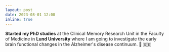 ```yaml
---
layout: post
date: 2023-08-01 12:00
inline: true
---
```


**Started my PhD studies** at the Clinical Memory Research Unit in the Faculty of Medicine in **Lund University** where I am going to investigate the early brain functional changes in the Alzheimer's disease continuum. :brain: :sweden:
